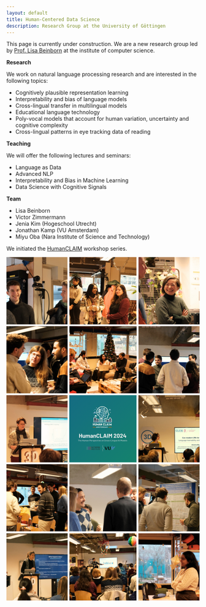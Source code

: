 ```yaml
---
layout: default
title: Human-Centered Data Science 
description: Research Group at the University of Göttingen
---
```

This page is currently under construction. We are a new research group led by [Prof. Lisa Beinborn](https://beinborn.eu/) at the institute of computer science. 

**Research**

We work on natural language processing research and are interested in the following topics:

- Cognitively plausible representation learning
- Interpretability and bias of language models
- Cross-lingual transfer in multilingual models
- Educational language technology
- Poly-vocal models that account for human variation, uncertainty and cognitive complexity
- Cross-lingual patterns in eye tracking data of reading

**Teaching**

We will offer the following lectures and seminars: 
- Language as Data
- Advanced NLP
- Interpretability and Bias in Machine Learning
- Data Science with Cognitive Signals


**Team**

- Lisa Beinborn
- Victor Zimmermann
- Jenia Kim (Hogeschool Utrecht)
- Jonathan Kamp (VU Amsterdam)
- Miyu Oba (Nara Institute of Science and Technology)

We initiated the [HumanCLAIM](https://clap-lab.github.io/workshop) workshop series.

![Impressions from the HumanCLAIM workshop](overview_human_claim2024.png?raw=true "HumanCLAIM 2024")
